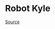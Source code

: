 # Robot Kyle

[Source](https://assetstore.unity.com/packages/3d/characters/robots/robot-kyle-urp-4696)
